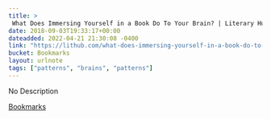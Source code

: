```yaml
---
title: > 
 What Does Immersing Yourself in a Book Do To Your Brain? | Literary Hub
date: 2018-09-03T19:33:17+00:00
dateadded: 2022-04-21 21:30:08 -0400
link: "https://lithub.com/what-does-immersing-yourself-in-a-book-do-to-your-brain/"
bucket: Bookmarks
layout: urlnote
tags: ["patterns", "brains", "patterns"]
--- 
```

No Description
 <!-- end excerpt --> 
<div class='bucket'><a class='internal-link' href='/buckets/bookmarks'>Bookmarks</a></div> 
